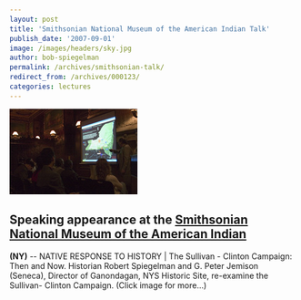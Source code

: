 ```yaml
---
layout: post
title: 'Smithsonian National Museum of the American Indian Talk'
publish_date: '2007-09-01'
image: /images/headers/sky.jpg
author: bob-spiegelman
permalink: /archives/smithsonian-talk/
redirect_from: /archives/000123/
categories: lectures
---
```

[![Smithsonian lecture image](/images/thumbs/smiththumb.jpg)](/images/gallery/albums/smithsonian/CRW_7888.jpg)

## Speaking appearance at the [Smithsonian National Museum of the American Indian](http://www.nmai.si.edu/) 
**(NY)** -- NATIVE RESPONSE TO HISTORY | The Sullivan - Clinton Campaign: Then and Now. Historian Robert Spiegelman and G. Peter Jemison (Seneca), Director of Ganondagan, NYS Historic Site, re-examine the Sullivan- Clinton Campaign. (Click image for more...)
